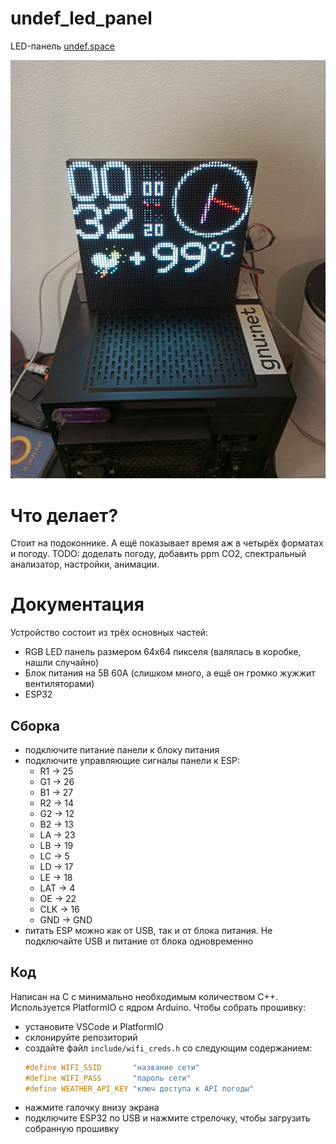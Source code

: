 # undef_led_panel
LED-панель [undef.space](https://undef.club)

<img src="design/demo.jpg" width="512"/>

# Что делает?
Стоит на подоконнике. А ещё показывает время аж в четырёх форматах и погоду.
TODO: доделать погоду, добавить ppm CO2, спектральный анализатор, настройки,
анимации.

# Документация
Устройство состоит из трёх основных частей: 
  - RGB LED панель размером 64х64 пикселя (валялась в коробке, нашли случайно)
  - Блок питания на 5В 60А (слишком много, а ещё он громко жужжит вентиляторами)
  - ESP32

## Сборка
  - подключите питание панели к блоку питания
  - подключите управляющие сигналы панели к ESP:
    - R1 -> 25
    - G1 -> 26
    - B1 -> 27
    - R2 -> 14
    - G2 -> 12
    - B2 -> 13
    - LA -> 23
    - LB -> 19
    - LC -> 5
    - LD -> 17
    - LE -> 18
    - LAT -> 4
    - OE -> 22
    - CLK -> 16
    - GND -> GND
  - питать ESP можно как от USB, так и от блока питания. Не подключайте USB и
  питание от блока одновременно

## Код
Написан на C с минимально необходимым количеством C++. Используется PlatformIO с
ядром Arduino. Чтобы собрать прошивку:
  - установите VSCode и PlatformIO
  - склонируйте репозиторий
  - создайте файл `include/wifi_creds.h` со следующим содержанием:
    ```c
    #define WIFI_SSID       "название сети"
    #define WIFI_PASS       "пароль сети"
    #define WEATHER_API_KEY "ключ доступа к API погоды"
    ```
  - нажмите галочку внизу экрана
  - подключите ESP32 по USB и нажмите стрелочку, чтобы загрузить собранную
  прошивку

